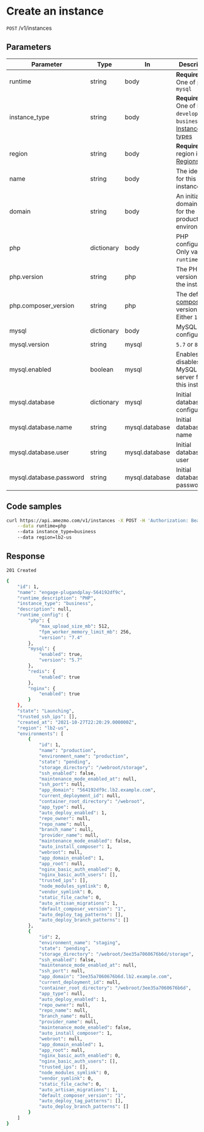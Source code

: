 
# Create an instance

`POST` /v1/instances

## Parameters
Parameter     |  Type   | In    | Description     
---------------| --------|------ |------------------
runtime        | string     | body  | **Required** One of `php`, `mysql`
instance_type  | string     | body  | **Required**  One of `hobby`, `developer`, `business`. See [Instance types](/docs/api/instances/list-instance-types)
region         | string     | body  | **Required**  The region id. See [Regions](/docs/api/regions/list-regions)
name           | string     | body | The identifier for this instance.
domain         | string     | body | An initial domain name for the production environment
php            | dictionary | body | PHP configuration. Only valid if `runtime` is `php`
php.version           | string     | php | The PHP version for the instance
php.composer_version  | string | php | The default [composer](https://getcomposer.org) version. Either `1` or `2`
mysql          | dictionary | body | MySQL configuration
mysql.version  | string  | mysql | `5.7` or `8`
mysql.enabled  | boolean | mysql | Enables or disables the MySQL server for this instance.
mysql.database    | dictionary | mysql | Initial database configuration
mysql.database.name | string | mysql.database | Initial database name
mysql.database.user | string | mysql.database | Initial database user
mysql.database.password | string | mysql.database | Initial database password


## Code samples

```bash
curl https://api.amezmo.com/v1/instances -X POST -H 'Authorization: Bearer {api_key}' \
    --data runtime=php
    --data instance_type=business
    --data region=lb2-us
```

## Response

`201 Created`

```bash
{
    "id": 1,
    "name": "engage-plugandplay-564192df9c",
    "runtime_description": "PHP",
    "instance_type": "business",
    "description": null,
    "runtime_config": {
        "php": {
            "max_upload_size_mb": 512,
            "fpm_worker_memory_limit_mb": 256,
            "version": "7.4"
        },
        "mysql": {
            "enabled": true,
            "version": "5.7"
        },
        "redis": {
            "enabled": true
        },
        "nginx": {
            "enabled": true
        }
    },
    "state": "Launching",
    "trusted_ssh_ips": [],
    "created_at": "2021-10-27T22:20:29.000000Z",
    "region": "lb2-us",
    "environments": [
        {
            "id": 1,
            "name": "production",
            "environment_name": "production",
            "state": "pending",
            "storage_directory": "/webroot/storage",
            "ssh_enabled": false,
            "maintenance_mode_enabled_at": null,
            "ssh_port": null,
            "app_domain": "564192df9c.lb2.example.com",
            "current_deployment_id": null,
            "container_root_directory": "/webroot",
            "app_type": null,
            "auto_deploy_enabled": 1,
            "repo_owner": null,
            "repo_name": null,
            "branch_name": null,
            "provider_name": null,
            "maintenance_mode_enabled": false,
            "auto_install_composer": 1,
            "webroot": null,
            "app_domain_enabled": 1,
            "app_root": null,
            "nginx_basic_auth_enabled": 0,
            "nginx_basic_auth_users": [],
            "trusted_ips": [],
            "node_modules_symlink": 0,
            "vendor_symlink": 0,
            "static_file_cache": 0,
            "auto_artisan_migrations": 1,
            "default_composer_version": "1",
            "auto_deploy_tag_patterns": [],
            "auto_deploy_branch_patterns": []
        },
        {
            "id": 2,
            "environment_name": "staging",
            "state": "pending",
            "storage_directory": "/webroot/3ee35a7060676b6d/storage",
            "ssh_enabled": false,
            "maintenance_mode_enabled_at": null,
            "ssh_port": null,
            "app_domain": "3ee35a7060676b6d.lb2.example.com",
            "current_deployment_id": null,
            "container_root_directory": "/webroot/3ee35a7060676b6d",
            "app_type": null,
            "auto_deploy_enabled": 1,
            "repo_owner": null,
            "repo_name": null,
            "branch_name": null,
            "provider_name": null,
            "maintenance_mode_enabled": false,
            "auto_install_composer": 1,
            "webroot": null,
            "app_domain_enabled": 1,
            "app_root": null,
            "nginx_basic_auth_enabled": 0,
            "nginx_basic_auth_users": [],
            "trusted_ips": [],
            "node_modules_symlink": 0,
            "vendor_symlink": 0,
            "static_file_cache": 0,
            "auto_artisan_migrations": 1,
            "default_composer_version": "1",
            "auto_deploy_tag_patterns": [],
            "auto_deploy_branch_patterns": []
        }
    ]
}
```
